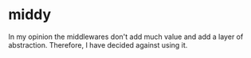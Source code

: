 # middy

In my opinion the middlewares don't add much value and add a layer of abstraction.
Therefore, I have decided against using it.
